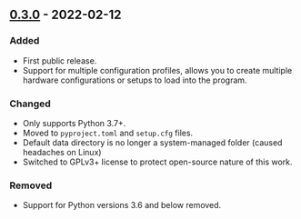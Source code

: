 ## [0.3.0](https://github.com/BYUCamachoLab/autogator/releases/tag/0.3.0) - 2022-02-12

### Added
- First public release.
- Support for multiple configuration profiles, allows you to create multiple
  hardware configurations or setups to load into the program.

### Changed
- Only supports Python 3.7+.
- Moved to ``pyproject.toml`` and ``setup.cfg`` files.
- Default data directory is no longer a system-managed folder (caused headaches
  on Linux)
- Switched to GPLv3+ license to protect open-source nature of this work.

### Removed
- Support for Python versions 3.6 and below removed.